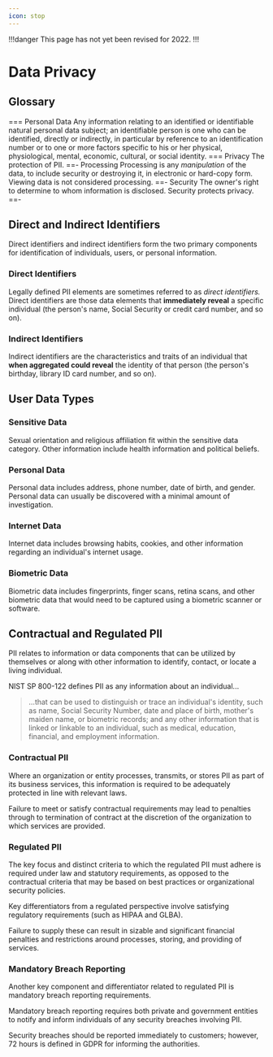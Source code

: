 ```yaml
---
icon: stop
---
```


!!!danger
This page has not yet been revised for 2022.
!!!

# Data Privacy

## Glossary

=== Personal Data
Any information relating to an identified or identifiable natural personal data subject; an identifiable person is one who can be identified, directly or indirectly, in particular by reference to an identification number or to one or more factors specific to his or her physical, physiological, mental, economic, cultural, or social identity.
=== Privacy
The protection of PII.
==- Processing
Processing is any *manipulation* of the data, to include security or destroying it, in electronic or hard-copy form. Viewing data is not considered processing.
==- Security
The owner's right to determine to whom information is disclosed. Security protects privacy.
==-

## Direct and Indirect Identifiers

Direct identifiers and indirect identifiers form the two primary components for identification of individuals, users, or personal information.

### Direct Identifiers

Legally defined PII elements are sometimes referred to as *direct identifiers.* Direct identifiers are those data elements that **immediately reveal** a specific individual \(the person's name, Social Security or credit card number, and so on\).

### Indirect Identifiers

Indirect identifiers are the characteristics and traits of an individual that **when aggregated could reveal** the identity of that person \(the person's birthday, library ID card number, and so on\).

## User Data Types

### Sensitive Data

Sexual orientation and religious affiliation fit within the sensitive data category. Other information include health information and political beliefs.

### Personal Data

Personal data includes address, phone number, date of birth, and gender. Personal data can usually be discovered with a minimal amount of investigation.

### Internet Data

Internet data includes browsing habits, cookies, and other information regarding an individual's internet usage.

### Biometric Data

Biometric data includes fingerprints, finger scans, retina scans, and other biometric data that would need to be captured using a biometric scanner or software.

## Contractual and Regulated PII

PII relates to information or data components that can be utilized by themselves or along with other information to identify, contact, or locate a living individual.

NIST SP 800-122 defines PII as any information about an individual...

> ...that can be used to distinguish or trace an individual's identity, such as name, Social Security Number, date and place of birth, mother's maiden name, or biometric records; and any other information that is linked or linkable to an individual, such as medical, education, financial, and employment information.

### Contractual PII

Where an organization or entity processes, transmits, or stores PII as part of its business services, this information is required to be adequately protected in line with relevant laws.

Failure to meet or satisfy contractual requirements may lead to penalties through to termination of contract at the discretion of the organization to which services are provided.

### Regulated PII

The key focus and distinct criteria to which the regulated PII must adhere is required under law and statutory requirements, as opposed to the contractual criteria that may be based on best practices or organizational security policies.

Key differentiators from a regulated perspective involve satisfying regulatory requirements \(such as HIPAA and GLBA\).

Failure to supply these can result in sizable and significant financial penalties and restrictions around processes, storing, and providing of services.

### Mandatory Breach Reporting

Another key component and differentiator related to regulated PII is mandatory breach reporting requirements.

Mandatory breach reporting requires both private and government entities to notify and inform individuals of any security breaches involving PII.

Security breaches should be reported immediately to customers; however, 72 hours is defined in GDPR for informing the authorities.
